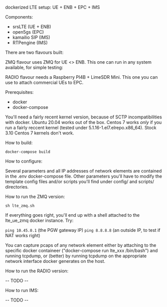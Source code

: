 

dockerized LTE setup: UE + ENB + EPC + IMS

 
Components:
 * srsLTE (UE + ENB)
 * open5gs (EPC)
 * kamailio SIP (IMS)
 * RTPengine (IMS)


There are two flavours built:


ZMQ flavour uses ZMQ for UE <> ENB. This one can run in any system
available, for simple testing: 


RADIO flavour needs a Raspberry PI4B + LimeSDR Mini. This one you can
use to attach commercial UEs to EPC.  



Prerequisites:
 * docker
 * docker-compose


You'll need a fairly recent kernel version, because of SCTP
incompatibilities with docker. Ubuntu 20.04 works out of the box.
Centos 7 works *only* if you run a fairly reccent kernel (tested under
5.1.16-1.el7.elrepo.x86_64). Stock 3.10 Centos 7 kernels don't work. 


How to build: 

```
docker-compose build
```

How to configure:

Several parameters and all IP addresses of network elements are contained in
the .env docker-compose file. Other parameters you'll have to modify the
template config files and/or scripts you'll find under config/ and scripts/
directories. 


How to run the ZMQ version: 

```
sh lte_zmq.sh
```

If everything goes right, you'll end up with a shell attached to the
lte_ue_zmq docker instance. Try: 

```ping 10.45.0.1``` (the PGW gateway IP) 
```ping 8.8.8.8``` (an outside IP, to test if NAT works right) 



You can capture pcaps of any network element either by attaching to the
specific docker containeer ("docker-compose run lte_xxx /bin/bash") and
running tcpdump, or (better) by running tcpdump on the appropriate network
interface docker generates on the host.


How to run the RADIO version: 

-- TODO --

How to run IMS: 

-- TODO --
